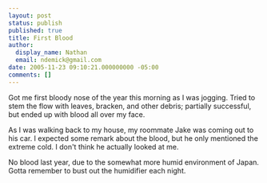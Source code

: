 ```yaml
---
layout: post
status: publish
published: true
title: First Blood
author:
  display_name: Nathan
  email: ndemick@gmail.com
date: 2005-11-23 09:10:21.000000000 -05:00
comments: []
---
```

Got me first bloody nose of the year this morning as I was jogging. Tried to stem the flow with leaves, bracken, and other debris; partially successful, but ended up with blood all over my face. 
<p>As I was walking back to my house, my roommate Jake was coming out to his car. I expected some remark about the blood, but he only mentioned the extreme cold. I don't think he actually looked at me.
<p>No blood last year, due to the somewhat more humid environment of Japan. Gotta remember to bust out the humidifier each night.
